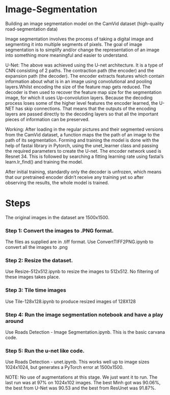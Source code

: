 # Image-Segmentation

Building an image segmentation model on the CamVid dataset (high-quality road-segmentation data)

Image segmentation involves the process of taking a digital image and segmenting it into multiple segments of pixels. The goal of image segmentation is to simplify and/or change the representation of an image into something more meaningful and easier to understand. 

U-Net:
The above was achieved using the U-net architecture. It is a type of CNN consisting of 2 paths. The contraction path (the encoder) and the expansion path (the decoder). The encoder extracts features which contain information about what is in an image using convolutional and pooling layers.Whilst encoding the size of the feature map gets reduced. The decoder is then used to recover the feature map size for the segmentation image, for which it uses Up-convolution layers. Because the decoding process loses some of the higher level features the encoder learned, the U-NET has skip connections. That means that the outputs of the encoding layers are passed directly to the decoding layers so that all the important pieces of information can be preserved.

Working:
After loading in the regular pictures and their segmented versions from the CamVid dataset, a function maps the the path of an image to the path of its segmentation. Forming and training the model is done with the help of fastai library in Pytorch, using the unet_learner class and passing the required parameters to create the U-net. The encoder network used is Resnet 34. This is followed by searching a fitting learning rate using fastai’s learn.lr_find() and training the model. 

After initial training, standardly only the decoder is unfrozen, which means that our pretrained encoder didn’t receive any training yet so after observing the results, the whole model is trained.

# Steps

The original images in the dataset are 1500x1500.  

### Step 1: Convert the images to .PNG format.

The files as supplied are in .tiff format.  Use ConvertTIFF2PNG.ipynb to convert all the images to .png

### Step 2: Resize the dataset.

Use Resize-512x512.ipynb to resize the images to 512x512.  No filtering of these images takes place.

### Step 3: Tile time images

Use Tile-128x128.ipynb to produce resized images of 128X128

### Step 4: Run the image segmentation notebook and have a play around

Use Roads Detection - Image Segmentation.ipynb. This is the basic carvana code.

### Step 5: Run the u-net like code.

Use Roads Detection - unet.ipynb.  This works well up to image sizes 1024x1024, but generates a PyTorch error at 1500x1500.

NOTE: No use of augmentations at this stage.  We just want it to run. The last run was at 97% on 1024x102 images. The best Minh got was 90.06%, the best from U-Net was 90.53 and the best from ResUnet was 91.87%.
